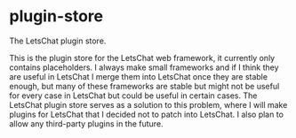 # plugin-store
The LetsChat plugin store.

This is the plugin store for the LetsChat web framework, it currently only contains placeholders. I always make small frameworks and if I think they are useful in LetsChat I merge them into LetsChat once they are stable enough, but many of these frameworks are stable but might not be useful for every case in LetsChat but could be useful in certain cases. The LetsChat plugin store serves as a solution to this problem, where I will make plugins for LetsChat that I decided not to patch into LetsChat. I also plan to allow any third-party plugins in the future.
